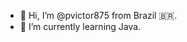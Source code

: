 - 👋 Hi, I’m @pvictor875 from Brazil 🇧🇷.
- 🌱 I’m currently learning Java.

<!---
pvictor875/pvictor875 is a ✨ special ✨ repository because its `README.md` (this file) appears on your GitHub profile.
You can click the Preview link to take a look at your changes.
--->
